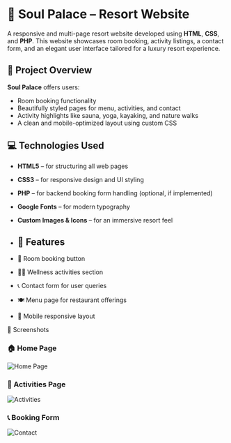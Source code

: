 # 🌿 Soul Palace – Resort Website

A responsive and multi-page resort website developed using **HTML**, **CSS**, and **PHP**. This website showcases room booking, activity listings, a contact form, and an elegant user interface tailored for a luxury resort experience.

## 🏨 Project Overview

**Soul Palace** offers users:
- Room booking functionality
- Beautifully styled pages for menu, activities, and contact
- Activity highlights like sauna, yoga, kayaking, and nature walks
- A clean and mobile-optimized layout using custom CSS

## 💻 Technologies Used

- **HTML5** – for structuring all web pages
- **CSS3** – for responsive design and UI styling
- **PHP** – for backend booking form handling (optional, if implemented)
- **Google Fonts** – for modern typography
- **Custom Images & Icons** – for an immersive resort feel
- 
  ## 🚀 Features

- 🛌 Room booking button
- 🧘‍♀️ Wellness activities section
- 📞 Contact form for user queries
- 🍽️ Menu page for restaurant offerings
- 📱 Mobile responsive layout

📸 Screenshots

### 🏠 Home Page
![Home Page](images/homepage.png)

### 🧘 Activities Page
![Activities](images/activities.png)

### 📞 Booking Form
![Contact](images/contact.png)
